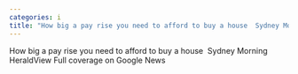 ```yaml
---
categories: i
title: "How big a pay rise you need to afford to buy a house  Sydney Morning Herald"
---
```

How big a pay rise you need to afford to buy a house&nbsp;&nbsp;Sydney Morning HeraldView Full coverage on Google News